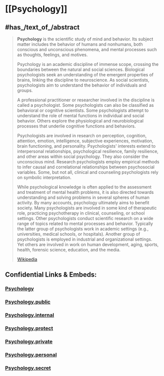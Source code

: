 
# [[Psychology]]


## #has_/text_of_/abstract 

> **Psychology** is the scientific study of mind and behavior. 
> Its subject matter includes the behavior of humans and nonhumans, 
> both conscious and unconscious phenomena, 
> and mental processes such as thoughts, feelings, and motives. 
> 
> Psychology is an academic discipline of immense scope, 
> crossing the boundaries between the natural and social sciences. 
> Biological psychologists seek an understanding of the emergent properties of brains, 
> linking the discipline to neuroscience. 
> As social scientists, psychologists aim to understand the behavior of individuals and groups.
>
> A professional practitioner or researcher involved in the discipline is called a psychologist. Some psychologists can also be classified as behavioral or cognitive scientists. Some psychologists attempt to understand the role of mental functions in individual and social behavior. Others explore the physiological and neurobiological processes that underlie cognitive functions and behaviors.
>
> Psychologists are involved in research on perception, cognition, attention, emotion, intelligence, subjective experiences, motivation, brain functioning, and personality. Psychologists' interests extend to interpersonal relationships, psychological resilience, family resilience, and other areas within social psychology. They also consider the unconscious mind. Research psychologists employ empirical methods to infer causal and correlational relationships between psychosocial variables. Some, but not all, clinical and counseling psychologists rely on symbolic interpretation.
>
> While psychological knowledge is often applied to the assessment and treatment of mental health problems, it is also directed towards understanding and solving problems in several spheres of human activity. By many accounts, psychology ultimately aims to benefit society. Many psychologists are involved in some kind of therapeutic role, practicing psychotherapy in clinical, counseling, or school settings. Other psychologists conduct scientific research on a wide range of topics related to mental processes and behavior. Typically the latter group of psychologists work in academic settings (e.g., universities, medical schools, or hospitals). Another group of psychologists is employed in industrial and organizational settings. Yet others are involved in work on human development, aging, sports, health, forensic science, education, and the media.
>
> [Wikipedia](https://en.wikipedia.org/wiki/Psychology)


## Confidential Links & Embeds: 

### [Psychology](/_Standards/bio/Psychology.md) 

### [Psychology.public](/_public/bio/Psychology.public.md) 

### [Psychology.internal](/_internal/bio/Psychology.internal.md) 

### [Psychology.protect](/_protect/bio/Psychology.protect.md) 

### [Psychology.private](/_private/bio/Psychology.private.md) 

### [Psychology.personal](/_personal/bio/Psychology.personal.md) 

### [Psychology.secret](/_secret/bio/Psychology.secret.md)

